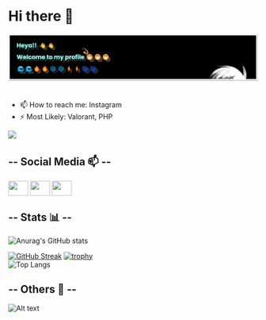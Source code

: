# Hi there 👋

<!--
**kaelune/kaelune** is a ✨ _special_ ✨ repository because its `README.md` (this file) appears on your GitHub profile.

Here are some ideas to get you started:

- 🔭 I’m currently working on ...
- 🌱 I’m currently learning ...
- 👯 I’m looking to collaborate on ...
- 🤔 I’m looking for help with ...
- 💬 Ask me about ...
- 📫 How to reach me: ...
- 😄 Pronouns: ...
- ⚡ Most Likely: ...
-->
 <img align="left" alt="Banner" width="700" src="banner.png">
<br><br>
<br><br>
<br><br>
<br>

- 📫 How to reach me: Instagram
- ⚡ Most Likely: Valorant, PHP

![](https://komarev.com/ghpvc/?username=kaelune&color=blueviolet)

## -- Social Media 📫 --
<p align="left">
<a href="https://www.linkedin.com/in/pilar-filino-hadi-791637235/" target="blank"><img align="center" src="https://cdn.jsdelivr.net/npm/simple-icons@3.0.1/icons/linkedin.svg" alt="" height="30" width="40" /></a>
<a href="https://www.instagram.com/laaarhad_i/" target="blank"><img align="center" src="https://cdn.jsdelivr.net/npm/simple-icons@3.0.1/icons/instagram.svg" alt="" height="30" width="40" /></a>
<a href="https://www.youtube.com/channel/UC_IY4XJMsXu7e1uc3wRSnXw" target="blank"><img align="center" src="https://cdn.jsdelivr.net/npm/simple-icons@3.0.1/icons/youtube.svg" alt="" height="30" width="40" /></a>
</p>

## -- Stats 📊 --

![Anurag's GitHub stats](https://github-readme-stats.vercel.app/api?username=kaelune&show_icons=true&border_radius=5&theme=neon&card_width=400&card_height=80&locale=id)

[![GitHub Streak](http://github-readme-streak-stats.herokuapp.com?user=kaelune&theme=neon&hide_border=false&border_radius=5&locale=id&mode=weekly&card_width=600)](https://git.io/streak-stats)
[![trophy](https://github-profile-trophy.vercel.app/?username=kaelune&theme=radical&border_radius=5&locale=id)](https://github.com/kaelune/github-profile-trophy)
<br>
![Top Langs](https://github-readme-stats.vercel.app/api/top-langs/?username=kaelune&layout=compact&theme=neon&border_radius=5&locale=id)

## -- Others 🍃 --
![Alt text](https://spotify-recently-played-readme.vercel.app/api?user=315oy5hzjv4wjew5zztjbgz7jzyy&count=3)
